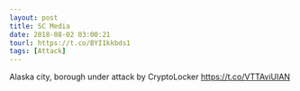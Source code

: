 ```yaml
---
layout: post
title: SC Media
date: 2018-08-02 03:00:21
tourl: https://t.co/BYI1kkbds1
tags: [Attack]
---
```

Alaska city, borough under attack by CryptoLocker https://t.co/VTTAviUIAN